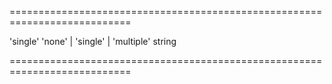 <!--**
/*-------------------------------------------
    Auto-generated file. Do not modify.
-------------------------------------------

**-->
===========================================================================
<!--default-->'single'<!--/default-->
<!--acceptValues-->'none' | 'single' | 'multiple'<!--/acceptValues-->
<!--type-->string<!--/type-->
===========================================================================

<!--shortDescription-->

<!--/shortDescription-->

<!--fullDescription-->

<!--/fullDescription-->